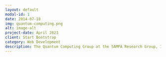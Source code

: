 ```yaml
---
layout: default
modal-id: 1
date: 2014-07-18
img: quantum-computing.png
alt: image-alt
project-date: April 2023
client: Start Bootstrap
category: Web Development
description: The Quantum Computing Group at the SAMPA Research Group, Institute of Physics – University of São Paulo (USP) focuses on the development and application of computational methods to study quantum systems and materials.
---
```

